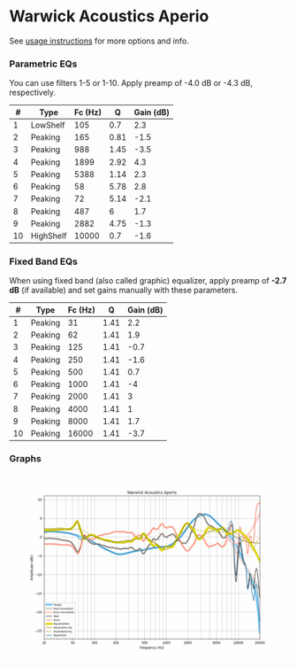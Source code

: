 # Warwick Acoustics Aperio
See [usage instructions](https://github.com/jaakkopasanen/AutoEq#usage) for more options and info.

### Parametric EQs
You can use filters 1-5 or 1-10. Apply preamp of -4.0 dB or -4.3 dB, respectively.

|   # | Type      |   Fc (Hz) |    Q |   Gain (dB) |
|-----|-----------|-----------|------|-------------|
|   1 | LowShelf  |       105 | 0.7  |         2.3 |
|   2 | Peaking   |       165 | 0.81 |        -1.5 |
|   3 | Peaking   |       988 | 1.45 |        -3.5 |
|   4 | Peaking   |      1899 | 2.92 |         4.3 |
|   5 | Peaking   |      5388 | 1.14 |         2.3 |
|   6 | Peaking   |        58 | 5.78 |         2.8 |
|   7 | Peaking   |        72 | 5.14 |        -2.1 |
|   8 | Peaking   |       487 | 6    |         1.7 |
|   9 | Peaking   |      2882 | 4.75 |        -1.3 |
|  10 | HighShelf |     10000 | 0.7  |        -1.6 |

### Fixed Band EQs
When using fixed band (also called graphic) equalizer, apply preamp of **-2.7 dB** (if available) and set gains manually with these parameters.

|   # | Type    |   Fc (Hz) |    Q |   Gain (dB) |
|-----|---------|-----------|------|-------------|
|   1 | Peaking |        31 | 1.41 |         2.2 |
|   2 | Peaking |        62 | 1.41 |         1.9 |
|   3 | Peaking |       125 | 1.41 |        -0.7 |
|   4 | Peaking |       250 | 1.41 |        -1.6 |
|   5 | Peaking |       500 | 1.41 |         0.7 |
|   6 | Peaking |      1000 | 1.41 |        -4   |
|   7 | Peaking |      2000 | 1.41 |         3   |
|   8 | Peaking |      4000 | 1.41 |         1   |
|   9 | Peaking |      8000 | 1.41 |         1.7 |
|  10 | Peaking |     16000 | 1.41 |        -3.7 |

### Graphs
![](./Warwick%20Acoustics%20Aperio.png)
